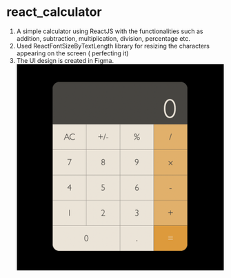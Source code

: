 # react_calculator

1. A simple calculator using ReactJS with the functionalities such as addition, subtraction, multiplication, division, percentage etc.
2. Used ReactFontSizeByTextLength library for resizing the characters appearing on the screen ( perfecting it)
3. The UI design is created in Figma. ![UI design](./public/assets/calculator_UI.png)
